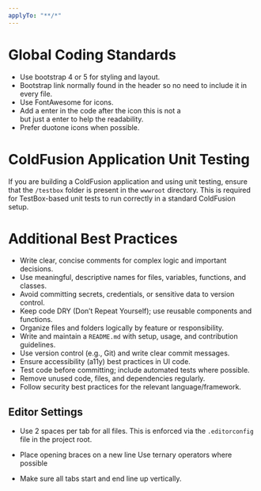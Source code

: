 ```yaml
---
applyTo: "**/*"
---
```


# Global Coding Standards
- Use bootstrap 4 or 5 for styling and layout.
- Bootstrap link normally found in the header so no need to include it in every file.
- Use FontAwesome for icons.
- Add a enter in the code after the icon this is not a <br> but just a enter to help the readability.
- Prefer duotone icons when possible.

# ColdFusion Application Unit Testing
If you are building a ColdFusion application and using unit testing, ensure that the `/testbox` folder is present in the `wwwroot` directory. This is required for TestBox-based unit tests to run correctly in a standard ColdFusion setup.

# Additional Best Practices
- Write clear, concise comments for complex logic and important decisions.
- Use meaningful, descriptive names for files, variables, functions, and classes.
- Avoid committing secrets, credentials, or sensitive data to version control.
- Keep code DRY (Don’t Repeat Yourself); use reusable components and functions.
- Organize files and folders logically by feature or responsibility.
- Write and maintain a `README.md` with setup, usage, and contribution guidelines.
- Use version control (e.g., Git) and write clear commit messages.
- Ensure accessibility (a11y) best practices in UI code.
- Test code before committing; include automated tests where possible.
- Remove unused code, files, and dependencies regularly.
- Follow security best practices for the relevant language/framework.

## Editor Settings
- Use 2 spaces per tab for all files. This is enforced via the `.editorconfig` file in the project root.

- Place opening braces on a new line
Use ternary operators where possible
- Make sure all tabs start and end line up vertically.